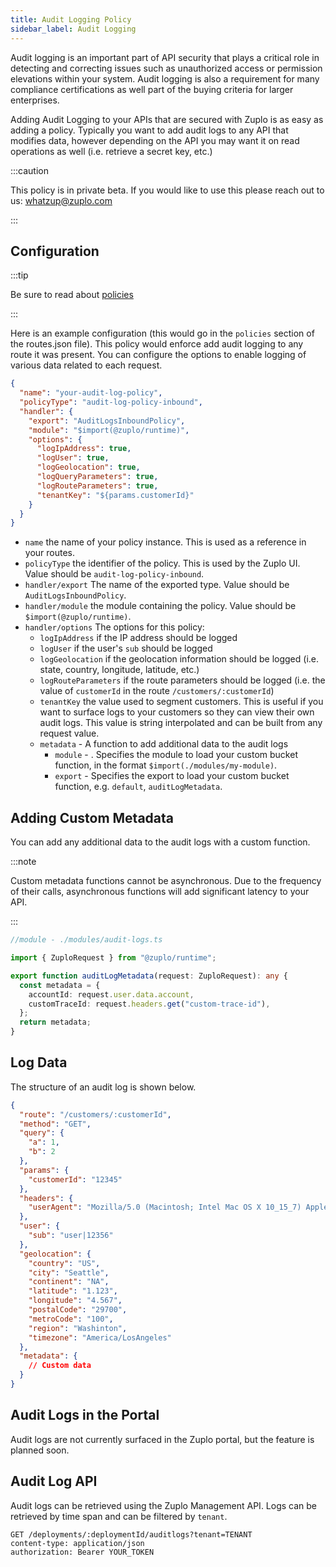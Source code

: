 ```yaml
---
title: Audit Logging Policy
sidebar_label: Audit Logging
---
```


Audit logging is an important part of API security that plays a critical role in detecting and correcting issues such as unauthorized access or permission elevations within your system. Audit logging is also a requirement for many compliance certifications as well part of the buying criteria for larger enterprises.

Adding Audit Logging to your APIs that are secured with Zuplo is as easy as adding a policy. Typically you want to add audit logs to any API that modifies data, however depending on the API you may want it on read operations as well (i.e. retrieve a secret key, etc.)

:::caution

This policy is in private beta. If you would like to use this please reach out to us: [whatzup@zuplo.com](mailto:whatzup@zuplo.com)

:::

## Configuration

:::tip

Be sure to read about [policies](/docs/policies)

:::

Here is an example configuration (this would go in the `policies` section of the
routes.json file). This policy would enforce add audit logging to any route it was present. You can configure the options to enable logging of various data related to each request.

```json
{
  "name": "your-audit-log-policy",
  "policyType": "audit-log-policy-inbound",
  "handler": {
    "export": "AuditLogsInboundPolicy",
    "module": "$import(@zuplo/runtime)",
    "options": {
      "logIpAddress": true,
      "logUser": true,
      "logGeolocation": true,
      "logQueryParameters": true,
      "logRouteParameters": true,
      "tenantKey": "${params.customerId}"
    }
  }
}
```

- `name` the name of your policy instance. This is used as a reference in your
  routes.
- `policyType` the identifier of the policy. This is used by the Zuplo UI. Value
  should be `audit-log-policy-inbound`.
- `handler/export` The name of the exported type. Value should be
  `AuditLogsInboundPolicy`.
- `handler/module` the module containing the policy. Value should be
  `$import(@zuplo/runtime)`.
- `handler/options` The options for this policy:
  - `logIpAddress` if the IP address should be logged
  - `logUser` if the user's `sub` should be logged
  - `logGeolocation` if the geolocation information should be logged (i.e. state, country, longitude, latitude, etc.)
  - `logRouteParameters` if the route parameters should be logged (i.e. the value of `customerId` in the route `/customers/:customerId`)
  - `tenantKey` the value used to segment customers. This is useful if you want to surface logs to your customers so they can view their own audit logs. This value is string interpolated and can be built from any request value.
  - `metadata` - A function to add additional data to the audit logs
    - `module` - . Specifies the module to load your custom bucket function, in the format `$import(./modules/my-module)`.
    - `export` - Specifies the export to load your custom bucket function, e.g. `default`, `auditLogMetadata`.

## Adding Custom Metadata

You can add any additional data to the audit logs with a custom function.

:::note

Custom metadata functions cannot be asynchronous. Due to the frequency of their calls, asynchronous functions will add significant latency to your API.

:::

```ts
//module - ./modules/audit-logs.ts

import { ZuploRequest } from "@zuplo/runtime";

export function auditLogMetadata(request: ZuploRequest): any {
  const metadata = {
    accountId: request.user.data.account,
    customTraceId: request.headers.get("custom-trace-id"),
  };
  return metadata;
}
```

## Log Data

The structure of an audit log is shown below.

```json
{
  "route": "/customers/:customerId",
  "method": "GET",
  "query": {
    "a": 1,
    "b": 2
  },
  "params": {
    "customerId": "12345"
  },
  "headers": {
    "userAgent": "Mozilla/5.0 (Macintosh; Intel Mac OS X 10_15_7) AppleWebKit/537.36 (KHTML, like Gecko) Chrome/101.0.4951.41 Safari/537.36"
  },
  "user": {
    "sub": "user|12356"
  },
  "geolocation": {
    "country": "US",
    "city": "Seattle",
    "continent": "NA",
    "latitude": "1.123",
    "longitude": "4.567",
    "postalCode": "29700",
    "metroCode": "100",
    "region": "Washinton",
    "timezone": "America/LosAngeles"
  },
  "metadata": {
    // Custom data
  }
}
```

## Audit Logs in the Portal

Audit logs are not currently surfaced in the Zuplo portal, but the feature is planned soon.

## Audit Log API

Audit logs can be retrieved using the Zuplo Management API. Logs can be retrieved by time span and can be filtered by `tenant`.

```http
GET /deployments/:deploymentId/auditlogs?tenant=TENANT
content-type: application/json
authorization: Bearer YOUR_TOKEN
```
